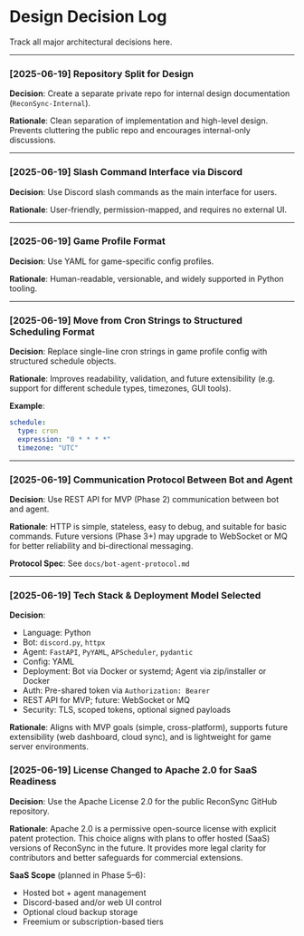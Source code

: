 # Design Decision Log

Track all major architectural decisions here.

---

### [2025-06-19] Repository Split for Design

**Decision**: Create a separate private repo for internal design documentation (`ReconSync-Internal`).

**Rationale**: Clean separation of implementation and high-level design. Prevents cluttering the public repo and encourages internal-only discussions.

---

### [2025-06-19] Slash Command Interface via Discord

**Decision**: Use Discord slash commands as the main interface for users.

**Rationale**: User-friendly, permission-mapped, and requires no external UI.

---

### [2025-06-19] Game Profile Format

**Decision**: Use YAML for game-specific config profiles.

**Rationale**: Human-readable, versionable, and widely supported in Python tooling.

---

### [2025-06-19] Move from Cron Strings to Structured Scheduling Format

**Decision**: Replace single-line cron strings in game profile config with structured schedule objects.

**Rationale**: Improves readability, validation, and future extensibility (e.g. support for different schedule types, timezones, GUI tools).

**Example**:
```yaml
schedule:
  type: cron
  expression: "0 * * * *"
  timezone: "UTC"
```

---

### [2025-06-19] Communication Protocol Between Bot and Agent

**Decision**: Use REST API for MVP (Phase 2) communication between bot and agent.

**Rationale**: HTTP is simple, stateless, easy to debug, and suitable for basic commands. Future versions (Phase 3+) may upgrade to WebSocket or MQ for better reliability and bi-directional messaging.

**Protocol Spec**: See `docs/bot-agent-protocol.md`

---

### [2025-06-19] Tech Stack & Deployment Model Selected

**Decision**:
- Language: Python
- Bot: `discord.py`, `httpx`
- Agent: `FastAPI`, `PyYAML`, `APScheduler`, `pydantic`
- Config: YAML
- Deployment: Bot via Docker or systemd; Agent via zip/installer or Docker
- Auth: Pre-shared token via `Authorization: Bearer`
- REST API for MVP; future: WebSocket or MQ
- Security: TLS, scoped tokens, optional signed payloads

**Rationale**: Aligns with MVP goals (simple, cross-platform), supports future extensibility (web dashboard, cloud sync), and is lightweight for game server environments.

### [2025-06-19] License Changed to Apache 2.0 for SaaS Readiness

**Decision**: Use the Apache License 2.0 for the public ReconSync GitHub repository.

**Rationale**: Apache 2.0 is a permissive open-source license with explicit patent protection. This choice aligns with plans to offer hosted (SaaS) versions of ReconSync in the future. It provides more legal clarity for contributors and better safeguards for commercial extensions.

**SaaS Scope** (planned in Phase 5–6):
- Hosted bot + agent management
- Discord-based and/or web UI control
- Optional cloud backup storage
- Freemium or subscription-based tiers
